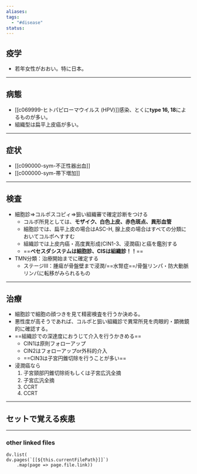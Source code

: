 ```yaml
---
aliases: 
tags:
  - "#disease"
status:
---
```

## 疫学
- 若年女性がおおい。特に日本。
---
## 病態
- [[c069999-ヒトパピローマウイルス (HPV)]]感染、とくに**type 16, 18**によるものが多い。
- 組織型は扁平上皮癌が多い。
---
## 症状
- [[c090000-sym-不正性器出血]]
- [[c000000-sym-帯下増加]]
---
## 検査
- 細胞診⇒コルポスコピィ⇒狙い組織審で確定診断をつける
	- コルポ所見としては、**モザイク、白色上皮、赤色斑点、異形血管**
	- 細胞診では、扁平上皮の場合はASC-H, 腺上皮の場合はすべての分類においてコルポへすすむ
	- 組織診では上皮内癌・高度異形成(CIN1-3、浸潤癌)と癌を鑑別する
	- ==**ベセスダシステムは細胞診、CISは組織診！！**==
- TMN分類：治療開始までに確定する
	- ステージIII：腫瘍が骨盤壁まで浸潤/==水腎症==/骨盤リンパ・防大動脈リンパに転移がみられるもの
---
## 治療
- 細胞診で細胞の顔つきを見て精密検査を行うか決める。
- 悪性度が高そうであれば、コルポと狙い組織診で異常所見を肉眼的・顕微鏡的に確認する。
- ==組織診での深達度におうじて介入を行うかきめる==
	- CIN1は原則フォローアップ
	- CIN2はフォローアップor外科的介入
	- ==CIN3は子宮円錐切除を行うことが多い==
- 浸潤癌なら
	1. 子宮頸部円錐切除術もしくは子宮広汎全摘
	2. 子宮広汎全摘
	3. CCRT
	4. CCRT
---
## セットで覚える疾患
---
### other linked files
```dataviewjs
dv.list(
dv.pages(`[[${this.currentFilePath}]]`)
	.map(page => page.file.link))
```
